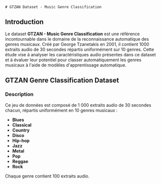     # GTZAN Dataset - Music Genre Classification

## Introduction

Le dataset **GTZAN - Music Genre Classification** est une référence incontournable dans le domaine de la reconnaissance automatique des genres musicaux. Créé par George Tzanetakis en 2001, il contient 1000 extraits audio de 30 secondes répartis uniformément sur 10 genres. Cette étude vise à analyser les caractéristiques audio présentes dans ce dataset et à évaluer leur potentiel pour classer automatiquement les genres musicaux à l'aide de modèles d'apprentissage automatique.

## GTZAN Genre Classification Dataset

### Description

Ce jeu de données est composé de 1 000 extraits audio de 30 secondes chacun, répartis uniformément en 10 genres musicaux :

- **Blues**  
- **Classical**  
- **Country**  
- **Disco**  
- **Hip-hop**  
- **Jazz**  
- **Metal**  
- **Pop**  
- **Reggae**  
- **Rock**

Chaque genre contient 100 extraits audio.
